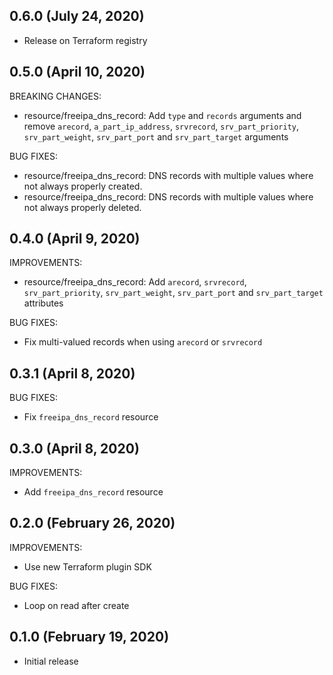 ## 0.6.0 (July 24, 2020)

* Release on Terraform registry

## 0.5.0 (April 10, 2020)

BREAKING CHANGES:

* resource/freeipa_dns_record: Add `type` and `records` arguments and remove `arecord`, `a_part_ip_address`, `srvrecord`, `srv_part_priority`, `srv_part_weight`, `srv_part_port` and `srv_part_target` arguments

BUG FIXES:

* resource/freeipa_dns_record: DNS records with multiple values where not always properly created.
* resource/freeipa_dns_record: DNS records with multiple values where not always properly deleted.

## 0.4.0 (April 9, 2020)

IMPROVEMENTS:

* resource/freeipa_dns_record: Add `arecord`, `srvrecord`, `srv_part_priority`, `srv_part_weight`, `srv_part_port` and `srv_part_target` attributes

BUG FIXES:

* Fix multi-valued records when using `arecord` or `srvrecord`

## 0.3.1 (April 8, 2020)

BUG FIXES:

* Fix `freeipa_dns_record` resource

## 0.3.0 (April 8, 2020)

IMPROVEMENTS:

* Add `freeipa_dns_record` resource

## 0.2.0 (February 26, 2020)

IMPROVEMENTS:

* Use new Terraform plugin SDK

BUG FIXES:

* Loop on read after create

## 0.1.0 (February 19, 2020)

* Initial release
